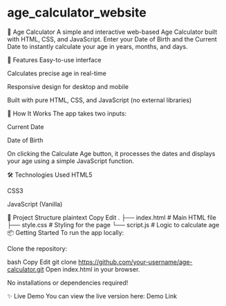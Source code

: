 # age_calculator_website

🎂 Age Calculator
A simple and interactive web-based Age Calculator built with HTML, CSS, and JavaScript. Enter your Date of Birth and the Current Date to instantly calculate your age in years, months, and days.

<!-- You can add a screenshot or GIF here -->

🚀 Features
Easy-to-use interface

Calculates precise age in real-time

Responsive design for desktop and mobile

Built with pure HTML, CSS, and JavaScript (no external libraries)

🧠 How It Works
The app takes two inputs:

Current Date

Date of Birth

On clicking the Calculate Age button, it processes the dates and displays your age using a simple JavaScript function.

🛠️ Technologies Used
HTML5

CSS3

JavaScript (Vanilla)

📁 Project Structure
plaintext
Copy
Edit
.
├── index.html     # Main HTML file
├── style.css      # Styling for the page
└── script.js      # Logic to calculate age
📦 Getting Started
To run the app locally:

Clone the repository:

bash
Copy
Edit
git clone https://github.com/your-username/age-calculator.git
Open index.html in your browser.

No installations or dependencies required!

✨ Live Demo
You can view the live version here: Demo Link <!-- Add your GitHub Pages or Netlify link here -->
